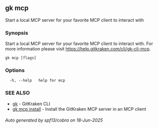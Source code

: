 ## gk mcp

Start a local MCP server for your favorite MCP client to interact with

### Synopsis


Start a local MCP server for your favorite MCP client to interact with.
For more information please visit https://help.gitkraken.com/cli/gk-cli-mcp.


```
gk mcp [flags]
```

### Options

```
  -h, --help   help for mcp
```

### SEE ALSO

* [gk](gk.md)	 - GitKraken CLI
* [gk mcp install](gk_mcp_install.md)	 - Install the GitKraken MCP server in an MCP client

###### Auto generated by spf13/cobra on 18-Jun-2025
